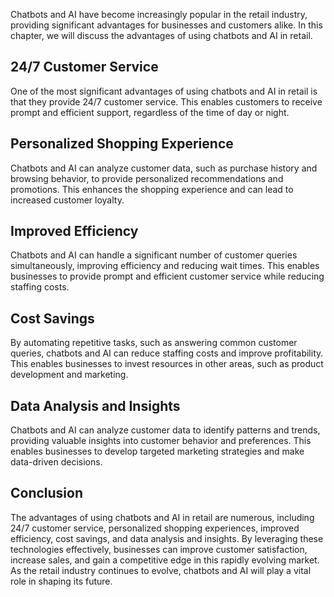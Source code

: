 
Chatbots and AI have become increasingly popular in the retail industry, providing significant advantages for businesses and customers alike. In this chapter, we will discuss the advantages of using chatbots and AI in retail.

24/7 Customer Service
---------------------

One of the most significant advantages of using chatbots and AI in retail is that they provide 24/7 customer service. This enables customers to receive prompt and efficient support, regardless of the time of day or night.

Personalized Shopping Experience
--------------------------------

Chatbots and AI can analyze customer data, such as purchase history and browsing behavior, to provide personalized recommendations and promotions. This enhances the shopping experience and can lead to increased customer loyalty.

Improved Efficiency
-------------------

Chatbots and AI can handle a significant number of customer queries simultaneously, improving efficiency and reducing wait times. This enables businesses to provide prompt and efficient customer service while reducing staffing costs.

Cost Savings
------------

By automating repetitive tasks, such as answering common customer queries, chatbots and AI can reduce staffing costs and improve profitability. This enables businesses to invest resources in other areas, such as product development and marketing.

Data Analysis and Insights
--------------------------

Chatbots and AI can analyze customer data to identify patterns and trends, providing valuable insights into customer behavior and preferences. This enables businesses to develop targeted marketing strategies and make data-driven decisions.

Conclusion
----------

The advantages of using chatbots and AI in retail are numerous, including 24/7 customer service, personalized shopping experiences, improved efficiency, cost savings, and data analysis and insights. By leveraging these technologies effectively, businesses can improve customer satisfaction, increase sales, and gain a competitive edge in this rapidly evolving market. As the retail industry continues to evolve, chatbots and AI will play a vital role in shaping its future.
